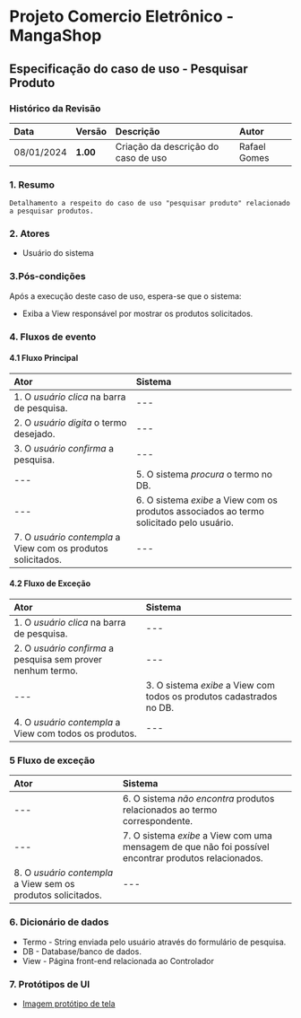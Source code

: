 ﻿
# Projeto Comercio Eletrônico - MangaShop

## Especificação do caso de uso - Pesquisar Produto

### Histórico da Revisão
|  Data  | Versão | Descrição | Autor |
|:-------|:-------|:----------|:------|
| 08/01/2024 | **1.00** | Criação da descrição do caso de uso | Rafael Gomes |

### 1. Resumo 
    Detalhamento a respeito do caso de uso "pesquisar produto" relacionado a pesquisar produtos. 
    
### 2. Atores
- Usuário do sistema

### 3.Pós-condições
Após a execução deste caso de uso, espera-se que o sistema:
-  Exiba a View responsável por mostrar os produtos solicitados.

### 4. Fluxos de evento

#### 4.1 Fluxo Principal

|  Ator  | Sistema |
|:-------|:------- |
| 1. O _usuário_ _clica_ na barra de pesquisa. | --- |
| 2. O _usuário_ _digita_ o termo desejado. | --- |
| 3. O _usuário_ _confirma_ a pesquisa. | --- |
| --- | 5. O sistema _procura_ o termo no DB. |
| --- | 6. O sistema _exibe_ a View com os produtos associados ao termo solicitado pelo usuário. |
| 7. O _usuário_ _contempla_ a View com os produtos solicitados. | --- |

#### 4.2 Fluxo de Exceção

|  Ator  | Sistema |
|:-------|:------- |
| 1. O _usuário_ _clica_ na barra de pesquisa. | --- |
| 2. O _usuário_ _confirma_ a pesquisa  sem prover nenhum termo. | --- |
| --- | 3. O sistema _exibe_ a View com todos os produtos cadastrados no DB. |
| 4. O _usuário_ _contempla_ a View com todos os produtos. | --- |


### 5 Fluxo de exceção

|  Ator  | Sistema |
|:-------|:------- |
| --- | 6. O sistema _não_ _encontra_ produtos relacionados ao termo correspondente. |
| --- | 7. O sistema _exibe_ a View com uma mensagem de que não foi possível encontrar produtos relacionados. |
| 8. O _usuário_ _contempla_ a View sem os produtos solicitados. | --- |


### 6. Dicionário de dados
- Termo - String enviada pelo usuário através do formulário de pesquisa. 
- DB - Database/banco de dados. 
- View - Página front-end relacionada ao Controlador

### 7. Protótipos de UI

- [Imagem protótipo de tela](https://www.figma.com/file/BXLoINNyrhLsv0nU7yeTiz/PrototipoPesquisaMangaShop?type=design&node-id=0%3A1&mode=design&t=tRwpkm3KDPPy3lCG-1)

